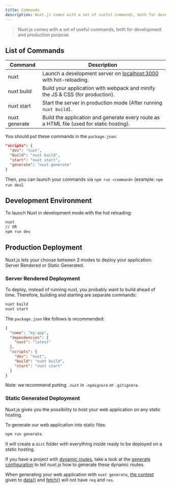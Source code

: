 ```yaml
---
title: Commands
description: Nuxt.js comes with a set of useful commands, both for development and production purpose.
---
```


> Nuxt.js comes with a set of useful commands, both for development and production purpose.

## List of Commands

| Command | Description |
|---------|-------------|
| nuxt | Launch a development server on [localhost:3000](http://localhost:3000) with hot-reloading. |
| nuxt build | Build your application with webpack and minify the JS & CSS (for production). |
| nuxt start | Start the server in production mode (After running `nuxt build`). |
| nuxt generate | Build the application and generate every route as a HTML file (used for static hosting). |

You should put these commands in the `package.json`:

```json
"scripts": {
  "dev": "nuxt",
  "build": "nuxt build",
  "start": "nuxt start",
  "generate": "nuxt generate"
}
```

Then, you can launch your commands via `npm run <command>` (example: `npm run dev`).

## Development Environment

To launch Nuxt in development mode with the hot reloading:

```bash
nuxt
// OR
npm run dev
```

## Production Deployment

Nuxt.js lets your choose between 2 modes to deploy your application: Server Rendered or Static Generated.

### Server Rendered Deployment

To deploy, instead of running nuxt, you probably want to build ahead of time. Therefore, building and starting are separate commands:

```bash
nuxt build
nuxt start
```

The `package.json` like follows is recommended:
```json
{
  "name": "my-app",
  "dependencies": {
    "nuxt": "latest"
  },
  "scripts": {
    "dev": "nuxt",
    "build": "nuxt build",
    "start": "nuxt start"
  }
}
```

Note: we recommend putting `.nuxt` in `.npmignore` or `.gitignore`.

### Static Generated Deployment

Nuxt.js gives you the possibility to host your web application on any static hosting.

To generate our web application into static files:

```bash
npm run generate
```

It will create a `dist` folder with everything inside ready to be deployed on a static hosting.

If you have a project with [dynamic routes](/guide/routing#dynamic-routes), take a look at the [generate configuration](/api/configuration-generate) to tell nuxt.js how to generate these dynamic routes.

<div class="Alert">

When generating your web application with `nuxt generate`, [the context](/api#context) given to [data()](/guide/async-data#the-data-method) and [fetch()](/guide/vuex-store#the-fetch-method) will not have `req` and `res`.

</div>
